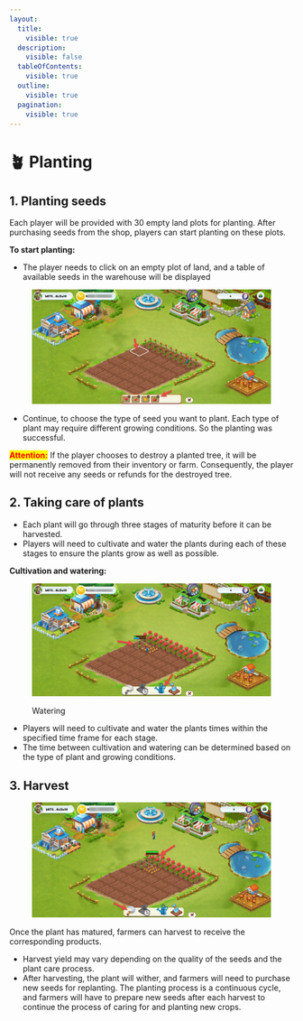```yaml
---
layout:
  title:
    visible: true
  description:
    visible: false
  tableOfContents:
    visible: true
  outline:
    visible: true
  pagination:
    visible: true
---
```


# 🪴 Planting

## 1. Planting seeds

Each player will be provided with 30 empty land plots for planting. After purchasing seeds from the shop, players can start planting on these plots.

**To start planting:**&#x20;

* The player needs to click on an empty plot of land, and a table of available seeds in the warehouse will be displayed

<figure><img src="../../.gitbook/assets/planting.png" alt=""><figcaption></figcaption></figure>

* Continue, to choose the type of seed you want to plant. Each type of plant may require different growing conditions. So the planting was successful.

<mark style="color:red;">**Attention:**</mark> If the player chooses to destroy a planted tree, it will be permanently removed from their inventory or farm. Consequently, the player will not receive any seeds or refunds for the destroyed tree.

## **2. Taking care of plants**

* Each plant will go through three stages of maturity before it can be harvested.&#x20;
* Players will need to cultivate and water the plants during each of these stages to ensure the plants grow as well as possible.

**Cultivation and watering:**

<figure><img src="../../.gitbook/assets/watering.png" alt=""><figcaption><p>Watering</p></figcaption></figure>

* Players will need to cultivate and water the plants times within the specified time frame for each stage.&#x20;
* The time between cultivation and watering can be determined based on the type of plant and growing conditions.

## 3. Harvest

<figure><img src="../../.gitbook/assets/harvest.png" alt=""><figcaption></figcaption></figure>

Once the plant has matured, farmers can harvest to receive the corresponding products.

* Harvest yield may vary depending on the quality of the seeds and the plant care process.
* After harvesting, the plant will wither, and farmers will need to purchase new seeds for replanting. The planting process is a continuous cycle, and farmers will have to prepare new seeds after each harvest to continue the process of caring for and planting new crops.

